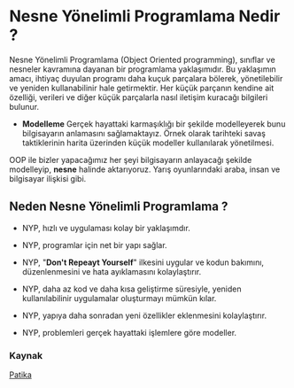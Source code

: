 # Nesne Yönelimli Programlama Nedir ?

Nesne Yönelimli Programlama (Object Oriented programming), sınıflar ve nesneler kavramına dayanan bir programlama yaklaşımıdır. Bu yaklaşımın amacı, ihtiyaç duyulan programı daha kuçuk parçalara bölerek, yönetilebilir ve yeniden kullanabilinir hale getirmektir. Her küçük parçanın kendine ait özelliği, verileri ve diğer küçük parçalarla nasıl iletişim kuracağı bilgileri bulunur.

* **Modelleme** Gerçek hayattaki karmaşıklığı bir şekilde modelleyerek bunu bilgisayarın anlamasını sağlamaktayız. Örnek olarak tarihteki savaş taktiklerinin harita üzerinden küçük modeller kullanılarak yönetilmesi.

OOP ile bizler yapacağımız her şeyi bilgisayarın anlayacağı şekilde modelleyip, **nesne** halinde aktarıyoruz. Yarış oyunlarındaki araba, insan ve bilgisayar ilişkisi gibi.

## Neden Nesne Yönelimli Programlama ?

* NYP, hızlı ve uygulaması kolay bir yaklaşımdır.

* NYP, programlar için net bir yapı sağlar.

* NYP, "**Don't Repeayt Yourself**" ilkesini uygular ve kodun bakımını, düzenlenmesini ve hata ayıklamasını kolaylaştırır.

* NYP, daha az kod ve daha kısa geliştirme süresiyle, yeniden kullanılabilinir uygulamalar oluşturmayı mümkün kılar.

* NYP, yapıya daha sonradan yeni özellikler eklenmesini kolaylaştırır.

* NYP, problemleri gerçek hayattaki işlemlere göre modeller.

### Kaynak

[Patika](https://app.patika.dev/moduller/java101/oop)
